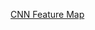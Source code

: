 [CNN Feature Map](https://towardsdatascience.com/convolutional-neural-network-feature-map-and-filter-visualization-f75012a5a49c)
